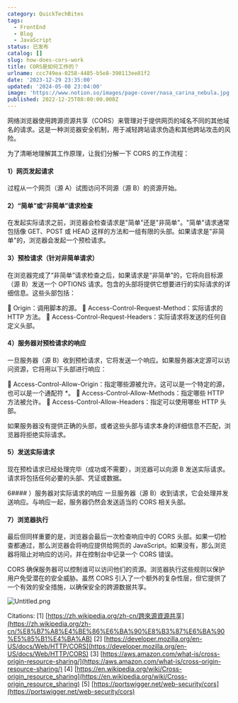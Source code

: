 ```yaml
---
category: QuickTechBites
tags:
  - FrontEnd
  - Blog
  - JavaScript
status: 已发布
catalog: []
slug: how-does-cors-work
title: CORS是如何工作的？
urlname: ccc749ea-0258-4485-b5e8-390113ee81f2
date: '2023-12-29 23:35:00'
updated: '2024-05-08 23:04:00'
image: 'https://www.notion.so/images/page-cover/nasa_carina_nebula.jpg'
published: 2022-12-25T08:00:00.000Z
---
```


网络浏览器使用跨源资源共享（CORS）来管理对于提供网页的域名不同的其他域名的请求。这是一种浏览器安全机制，用于减轻跨站请求伪造和其他跨站攻击的风险。


为了清晰地理解其工作原理，让我们分解一下 CORS 的工作流程：


#### 1）网页发起请求
过程从一个网页（源 A）试图访问不同源（源 B）的资源开始。


#### 2）“简单”或“非简单”请求检查
在发起实际请求之前，浏览器会检查请求是"简单"还是"非简单"。"简单"请求通常包括像 GET、POST 或 HEAD 这样的方法和一组有限的头部。如果请求是"非简单"的，浏览器会发起一个预检请求。


#### 3）预检请求（针对非简单请求）
在浏览器完成了“非简单”请求检查之后，如果请求是“非简单”的，它将向目标源（源 B）发送一个 OPTIONS 请求。包含的头部将提供它想要进行的实际请求的详细信息。这些头部包括：


🔸 Origin：调用脚本的源。
🔸 Access-Control-Request-Method：实际请求的 HTTP 方法。
🔸 Access-Control-Request-Headers：实际请求将发送的任何自定义头部。


#### 4）服务器对预检请求的响应
一旦服务器（源 B）收到预检请求，它将发送一个响应。如果服务器决定源可以访问资源，它将用以下头部进行响应：


🔹 Access-Control-Allow-Origin：指定哪些源被允许。这可以是一个特定的源，也可以是一个通配符 *。
🔹 Access-Control-Allow-Methods：指定哪些 HTTP 方法被允许。
🔹 Access-Control-Allow-Headers：指定可以使用哪些 HTTP 头部。


如果服务器没有提供正确的头部，或者这些头部与请求本身的详细信息不匹配，浏览器将拒绝实际请求。


#### 5）发送实际请求
现在预检请求已经处理完毕（成功或不需要），浏览器可以向源 B 发送实际请求。请求将包括任何必要的头部、凭证或数据。


6#### ）服务器对实际请求的响应
一旦服务器（源 B）收到请求，它会处理并发送响应。与响应一起，服务器仍然会发送适当的 CORS 相关头部。


#### 7）浏览器执行
最后但同样重要的是，浏览器会最后一次检查响应中的 CORS 头部。如果一切检查都通过，那么浏览器会将响应提供给网页的 JavaScript。如果没有，那么浏览器将阻止对响应的访问，并在控制台中记录一个 CORS 错误。


CORS 确保服务器可以控制谁可以访问他们的资源。浏览器执行这些规则以保护用户免受潜在的安全威胁。虽然 CORS 引入了一个额外的复杂性层，但它提供了一个有效的安全措施，以确保安全的跨源数据共享。


![Untitled.png](https://prod-files-secure.s3.us-west-2.amazonaws.com/5d24fe63-e567-4804-86f9-9fdc62e13082/b3deb140-f22b-4520-bcee-759301567801/Untitled.png?X-Amz-Algorithm=AWS4-HMAC-SHA256&X-Amz-Content-Sha256=UNSIGNED-PAYLOAD&X-Amz-Credential=ASIAZI2LB466USBTP2FC%2F20250214%2Fus-west-2%2Fs3%2Faws4_request&X-Amz-Date=20250214T213306Z&X-Amz-Expires=3600&X-Amz-Security-Token=IQoJb3JpZ2luX2VjEA0aCXVzLXdlc3QtMiJIMEYCIQDFvPvDDdaApAlMW6O9iZd6jkCxZXRhpLvDwuq%2BYNapnwIhAKILrhz6PIPKibGmC0nlcM52gwHwDNm0MyRgU44gPnNsKv8DCDYQABoMNjM3NDIzMTgzODA1Igz8E9NhaH6psuiuj5sq3AOSjFAiqSaoVBIXFX0U0Nv2JI3F1P8B1Tti66UoHqsE%2BoHVwIYFax0mRUTxFhJsk9CmO1rhBsd%2Fu2UnRuU6bwW78KxGLK2B5RITqvrWYvbI1aP8mXgAn3bmq7MtwdeftPkPt5K2yqyv3KK3uECf7rb1ShJRBES%2FrrWWW2Ptu3TfHM3qzr24UXJdXKxbb2Bm69xYRaWA8ZMeM%2Bmew0QcZEY86gla8ZZcbcv%2FclSXJcGNEwEre5lCMjJrcjiRfLB84lVl3vW5WoCTtiocHLGBceuM9zqufYIVmXsXqWDJPTyXyFBFmax%2Fr5%2FWI4kHs9qXUSAMqchMCS2xKM1%2BZa074ojWuoPtkj1q5a4Psj1%2BIBn4XyW8xWV32qwt64mr%2BdR8QiJ6eYyZAPaE4JaZjJvwR%2Fc16U%2B741gJzWQIZImJUCjN0WNVeBQRRL5%2Bc5OF76NWVCfubDX6o2ZdNMkNEqAoZFCfgbyWgFCEy2JPpG8ZKla%2FewsKAcOUB7jSeuaVnG31MLXvFPR%2FJCtdA37%2BFpM04OPK2R36MHo1R%2BYAfoT1y9GLhYrcXWSSjTssLVqhG3WHuk5YbMjvjz3zAXeQOMjJeLaj5Fz0AE8umTCR7ijiAVnsLDBLfIXM539CjrXMBDDV0L69BjqkAZmp9B%2B2UqpSISqOD3ahQMicTRttPDESEvuZ9jcNqfwXHmGelbIbgnObmJQg7GrAw%2F%2BTNAnQ9zT8oknGn4jezb%2FW6uC3pxWPpyydpq7KnRQljJc%2BG8XuZcTj35GNWcmQ6pG%2BlBlc6g9DYlw422A5mugm1bcwh8oRASLc4%2Bufi7ntENniom2YNrAK%2BFbHsmj8Wv85AMr4e59lx%2F8ylNWmwKunyFiP&X-Amz-Signature=ca65ff550c2384c0d328bd8d98d9083f00c77dc55492bcf378e69700f90c3182&X-Amz-SignedHeaders=host&x-id=GetObject)


Citations:
[1] [https://zh.wikipedia.org/zh-cn/跨來源資源共享](https://zh.wikipedia.org/zh-cn/%E8%B7%A8%E4%BE%86%E6%BA%90%E8%B3%87%E6%BA%90%E5%85%B1%E4%BA%AB)
[2] [https://developer.mozilla.org/en-US/docs/Web/HTTP/CORS](https://developer.mozilla.org/en-US/docs/Web/HTTP/CORS)
[3] [https://aws.amazon.com/what-is/cross-origin-resource-sharing/](https://aws.amazon.com/what-is/cross-origin-resource-sharing/)
[4] [https://en.wikipedia.org/wiki/Cross-origin_resource_sharing](https://en.wikipedia.org/wiki/Cross-origin_resource_sharing)
[5] [https://portswigger.net/web-security/cors](https://portswigger.net/web-security/cors)

